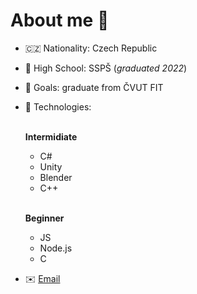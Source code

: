 # About me 👤
- 🇨🇿 Nationality: Czech Republic
- 🏫 High School: SSPŠ (*graduated 2022*)
- 🚀 Goals: graduate from ČVUT FIT
- 🔬 Technologies:

  <br/>**Intermidiate**
  - C#
  - Unity
  - Blender
  - C++
  
  <br/>**Beginner**
  - JS
  - Node.js
  - C
  
- ✉️ <a href="mailto:filipgajdusek1@gmail.com">Email</a>
